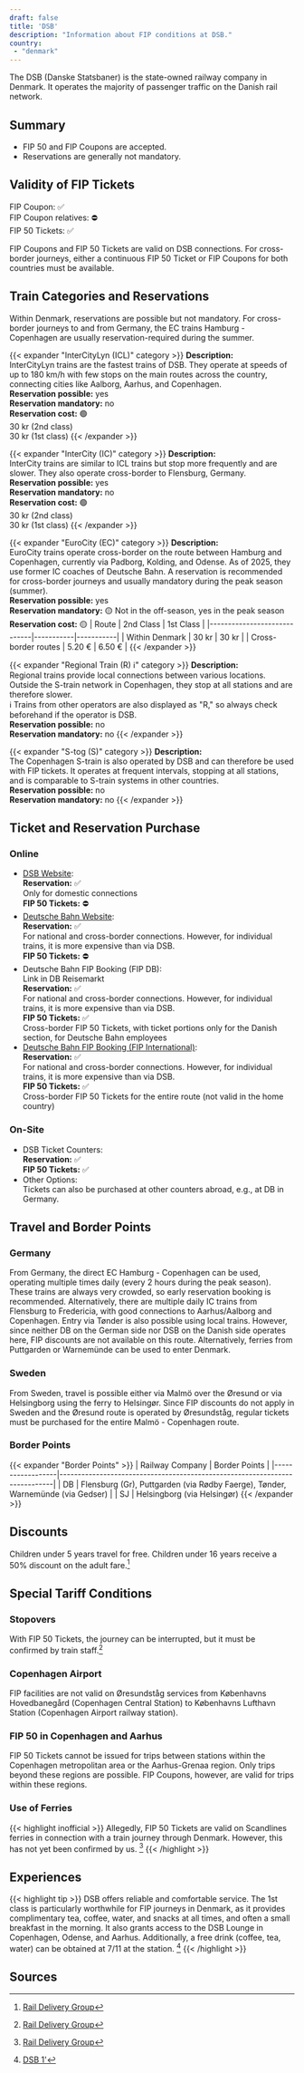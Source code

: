 ```yaml
---
draft: false
title: 'DSB'
description: "Information about FIP conditions at DSB."
country:
 - "denmark"
---
```


The DSB (Danske Statsbaner) is the state-owned railway company in Denmark. It operates the majority of passenger traffic on the Danish rail network.

## Summary
- FIP 50 and FIP Coupons are accepted.
- Reservations are generally not mandatory.

## Validity of FIP Tickets
FIP Coupon: ✅ \
FIP Coupon relatives: ⛔ \
FIP 50 Tickets: ✅

FIP Coupons and FIP 50 Tickets are valid on DSB connections. For cross-border journeys, either a continuous FIP 50 Ticket or FIP Coupons for both countries must be available.

## Train Categories and Reservations
Within Denmark, reservations are possible but not mandatory. For cross-border journeys to and from Germany, the EC trains Hamburg - Copenhagen are usually reservation-required during the summer.

{{< expander "InterCityLyn (ICL)" category >}}
**Description:** \
InterCityLyn trains are the fastest trains of DSB. They operate at speeds of up to 180 km/h with few stops on the main routes across the country, connecting cities like Aalborg, Aarhus, and Copenhagen. \
**Reservation possible:** yes \
**Reservation mandatory:** no \
**Reservation cost:** 🟢 \
30 kr (2nd class) \
30 kr (1st class)
{{< /expander >}}

{{< expander "InterCity (IC)" category >}}
**Description:** \
InterCity trains are similar to ICL trains but stop more frequently and are slower. They also operate cross-border to Flensburg, Germany. \
**Reservation possible:** yes \
**Reservation mandatory:** no \
**Reservation cost:** 🟢 \
30 kr (2nd class) \
30 kr (1st class)
{{< /expander >}}

{{< expander "EuroCity (EC)" category >}}
**Description:** \
EuroCity trains operate cross-border on the route between Hamburg and Copenhagen, currently via Padborg, Kolding, and Odense. As of 2025, they use former IC coaches of Deutsche Bahn. A reservation is recommended for cross-border journeys and usually mandatory during the peak season (summer). \
**Reservation possible:** yes \
**Reservation mandatory:** 🟡 Not in the off-season, yes in the peak season \
**Reservation cost:** 🟡
| Route                       | 2nd Class | 1st Class |
|-----------------------------|-----------|-----------|
| Within Denmark              | 30 kr    | 30 kr    |
| Cross-border routes         | 5.20 €   | 6.50 €   |
{{< /expander >}}

{{< expander "Regional Train (R) ℹ️" category >}}
**Description:** \
Regional trains provide local connections between various locations. Outside the S-train network in Copenhagen, they stop at all stations and are therefore slower. \
ℹ️ Trains from other operators are also displayed as "R," so always check beforehand if the operator is DSB. \
**Reservation possible:** no \
**Reservation mandatory:** no
{{< /expander >}}

{{< expander "S-tog (S)" category >}}
**Description:** \
The Copenhagen S-train is also operated by DSB and can therefore be used with FIP tickets. It operates at frequent intervals, stopping at all stations, and is comparable to S-train systems in other countries. \
**Reservation possible:** no \
**Reservation mandatory:** no
{{< /expander >}}

## Ticket and Reservation Purchase
### Online
- [DSB Website](https://www.dsb.dk): \
  **Reservation:** ✅ \
  Only for domestic connections \
  **FIP 50 Tickets:** ⛔
- [Deutsche Bahn Website](https://bahn.de/): \
  **Reservation:** ✅ \
  For national and cross-border connections. However, for individual trains, it is more expensive than via DSB. \
  **FIP 50 Tickets:** ⛔
- Deutsche Bahn FIP Booking (FIP DB): \
  Link in DB Reisemarkt \
  **Reservation:** ✅ \
  For national and cross-border connections. However, for individual trains, it is more expensive than via DSB. \
  **FIP 50 Tickets:** ✅ \
  Cross-border FIP 50 Tickets, with ticket portions only for the Danish section, for Deutsche Bahn employees
- [Deutsche Bahn FIP Booking (FIP International)](https://www.bahn.de/buchung/start?KL=2&ET=FIP_SONSTIGE): \
  **Reservation:** ✅ \
  For national and cross-border connections. However, for individual trains, it is more expensive than via DSB. \
  **FIP 50 Tickets:** ✅ \
  Cross-border FIP 50 Tickets for the entire route (not valid in the home country)

### On-Site
- DSB Ticket Counters: \
  **Reservation:** ✅ \
  **FIP 50 Tickets:** ✅
- Other Options: \
  Tickets can also be purchased at other counters abroad, e.g., at DB in Germany.

## Travel and Border Points
### Germany
From Germany, the direct EC Hamburg - Copenhagen can be used, operating multiple times daily (every 2 hours during the peak season). These trains are always very crowded, so early reservation booking is recommended. Alternatively, there are multiple daily IC trains from Flensburg to Fredericia, with good connections to Aarhus/Aalborg and Copenhagen. Entry via Tønder is also possible using local trains. However, since neither DB on the German side nor DSB on the Danish side operates here, FIP discounts are not available on this route. Alternatively, ferries from Puttgarden or Warnemünde can be used to enter Denmark.

### Sweden
From Sweden, travel is possible either via Malmö over the Øresund or via Helsingborg using the ferry to Helsingør. Since FIP discounts do not apply in Sweden and the Øresund route is operated by Øresundståg, regular tickets must be purchased for the entire Malmö - Copenhagen route.

### Border Points
{{< expander "Border Points" >}}
| Railway Company | Border Points                                                               |
|------------------|----------------------------------------------------------------------------|
| DB               | Flensburg (Gr), Puttgarden (via Rødby Faerge), Tønder, Warnemünde (via Gedser) |
| SJ               | Helsingborg (via Helsingør)
{{< /expander >}}

## Discounts
Children under 5 years travel for free. Children under 16 years receive a 50% discount on the adult fare.[^1]

## Special Tariff Conditions
### Stopovers
With FIP 50 Tickets, the journey can be interrupted, but it must be confirmed by train staff.[^1]

### Copenhagen Airport

FIP facilities are not valid on Øresundståg services from Københavns Hovedbanegård (Copenhagen Central Station) to Københavns Lufthavn Station (Copenhagen Airport railway station).

### FIP 50 in Copenhagen and Aarhus
FIP 50 Tickets cannot be issued for trips between stations within the Copenhagen metropolitan area or the Aarhus-Grenaa region. Only trips beyond these regions are possible. FIP Coupons, however, are valid for trips within these regions.

### Use of Ferries
{{< highlight inofficial >}}
Allegedly, FIP 50 Tickets are valid on Scandlines ferries in connection with a train journey through Denmark. However, this has not yet been confirmed by us. [^1]
{{< /highlight >}}

## Experiences
{{< highlight tip >}}
DSB offers reliable and comfortable service. The 1st class is particularly worthwhile for FIP journeys in Denmark, as it provides complimentary tea, coffee, water, and snacks at all times, and often a small breakfast in the morning. It also grants access to the DSB Lounge in Copenhagen, Odense, and Aarhus. Additionally, a free drink (coffee, tea, water) can be obtained at 7/11 at the station. [^2]
{{< /highlight >}}

## Sources
[^1]: [Rail Delivery Group](https://www.raildeliverygroup.com/rst/europe-and-fip.html#Tips)
[^2]: [DSB 1'](https://www.dsb.dk/find-produkter-og-services/dsb-1-billetter/dsb-1-tillaeg/)
